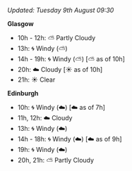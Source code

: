 *Updated: Tuesday 9th August 09:30*

**Glasgow**

* 10h - 12h: :partly_sunny: Partly Cloudy
* 13h: :cyclone: Windy (:partly_sunny:)
* 14h - 19h: :cyclone: Windy (:partly_sunny:) [:partly_sunny: as of 10h]
* 20h: :cloud: Cloudy [:sunny: as of 10h]
* 21h: :sunny: Clear

**Edinburgh**

* 10h: :cyclone: Windy (:cloud:) [:cloud: as of 7h]
* 11h, 12h: :cloud: Cloudy
* 13h: :cyclone: Windy (:cloud:)
* 14h - 18h: :cyclone: Windy (:cloud:) [:cloud: as of 9h]
* 19h: :cyclone: Windy (:cloud:)
* 20h, 21h: :partly_sunny: Partly Cloudy
